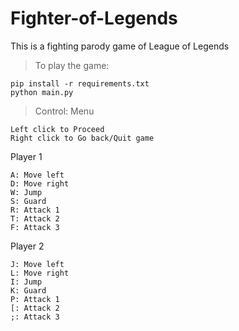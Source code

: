 # Fighter-of-Legends
This is a fighting parody game of League of Legends
> To play the game:
```
pip install -r requirements.txt
python main.py
```
> Control:
Menu
```
Left click to Proceed
Right click to Go back/Quit game
```
Player 1
```
A: Move left
D: Move right
W: Jump
S: Guard
R: Attack 1
T: Attack 2
F: Attack 3
```
Player 2
```
J: Move left
L: Move right
I: Jump
K: Guard
P: Attack 1
[: Attack 2
;: Attack 3
```
